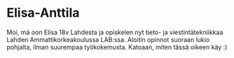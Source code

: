 # Elisa-Anttila

Moi, mä oon Elisa 18v Lahdesta ja opiskelen nyt tieto- ja viestintätekniikkaa Lahden Ammattikorkeakoulussa LAB:ssa. Aloitin opinnot suoraan lukio pohjalta, ilman suurempaa työkokemusta. Katoaan, miten tässä oikeen käy :)
